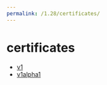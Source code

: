 ```yaml
---
permalink: /1.28/certificates/
---
```


# certificates



* [v1](v1/index.md)
* [v1alpha1](v1alpha1/index.md)